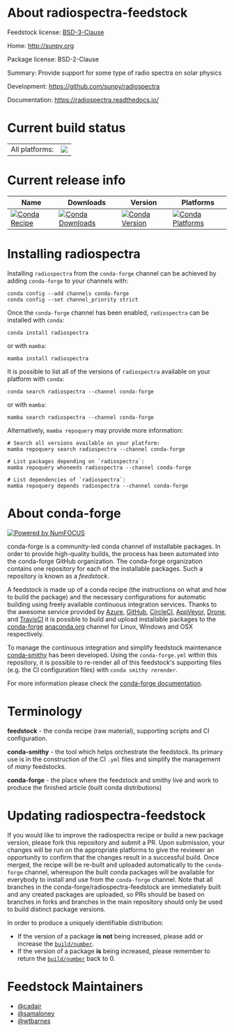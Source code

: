 About radiospectra-feedstock
============================

Feedstock license: [BSD-3-Clause](https://github.com/conda-forge/radiospectra-feedstock/blob/main/LICENSE.txt)

Home: http://sunpy.org

Package license: BSD-2-Clause

Summary: Provide support for some type of radio spectra on solar physics

Development: https://github.com/sunpy/radiospectra

Documentation: https://radiospectra.readthedocs.io/

Current build status
====================


<table><tr><td>All platforms:</td>
    <td>
      <a href="https://dev.azure.com/conda-forge/feedstock-builds/_build/latest?definitionId=3491&branchName=main">
        <img src="https://dev.azure.com/conda-forge/feedstock-builds/_apis/build/status/radiospectra-feedstock?branchName=main">
      </a>
    </td>
  </tr>
</table>

Current release info
====================

| Name | Downloads | Version | Platforms |
| --- | --- | --- | --- |
| [![Conda Recipe](https://img.shields.io/badge/recipe-radiospectra-green.svg)](https://anaconda.org/conda-forge/radiospectra) | [![Conda Downloads](https://img.shields.io/conda/dn/conda-forge/radiospectra.svg)](https://anaconda.org/conda-forge/radiospectra) | [![Conda Version](https://img.shields.io/conda/vn/conda-forge/radiospectra.svg)](https://anaconda.org/conda-forge/radiospectra) | [![Conda Platforms](https://img.shields.io/conda/pn/conda-forge/radiospectra.svg)](https://anaconda.org/conda-forge/radiospectra) |

Installing radiospectra
=======================

Installing `radiospectra` from the `conda-forge` channel can be achieved by adding `conda-forge` to your channels with:

```
conda config --add channels conda-forge
conda config --set channel_priority strict
```

Once the `conda-forge` channel has been enabled, `radiospectra` can be installed with `conda`:

```
conda install radiospectra
```

or with `mamba`:

```
mamba install radiospectra
```

It is possible to list all of the versions of `radiospectra` available on your platform with `conda`:

```
conda search radiospectra --channel conda-forge
```

or with `mamba`:

```
mamba search radiospectra --channel conda-forge
```

Alternatively, `mamba repoquery` may provide more information:

```
# Search all versions available on your platform:
mamba repoquery search radiospectra --channel conda-forge

# List packages depending on `radiospectra`:
mamba repoquery whoneeds radiospectra --channel conda-forge

# List dependencies of `radiospectra`:
mamba repoquery depends radiospectra --channel conda-forge
```


About conda-forge
=================

[![Powered by
NumFOCUS](https://img.shields.io/badge/powered%20by-NumFOCUS-orange.svg?style=flat&colorA=E1523D&colorB=007D8A)](https://numfocus.org)

conda-forge is a community-led conda channel of installable packages.
In order to provide high-quality builds, the process has been automated into the
conda-forge GitHub organization. The conda-forge organization contains one repository
for each of the installable packages. Such a repository is known as a *feedstock*.

A feedstock is made up of a conda recipe (the instructions on what and how to build
the package) and the necessary configurations for automatic building using freely
available continuous integration services. Thanks to the awesome service provided by
[Azure](https://azure.microsoft.com/en-us/services/devops/), [GitHub](https://github.com/),
[CircleCI](https://circleci.com/), [AppVeyor](https://www.appveyor.com/),
[Drone](https://cloud.drone.io/welcome), and [TravisCI](https://travis-ci.com/)
it is possible to build and upload installable packages to the
[conda-forge](https://anaconda.org/conda-forge) [anaconda.org](https://anaconda.org/)
channel for Linux, Windows and OSX respectively.

To manage the continuous integration and simplify feedstock maintenance
[conda-smithy](https://github.com/conda-forge/conda-smithy) has been developed.
Using the ``conda-forge.yml`` within this repository, it is possible to re-render all of
this feedstock's supporting files (e.g. the CI configuration files) with ``conda smithy rerender``.

For more information please check the [conda-forge documentation](https://conda-forge.org/docs/).

Terminology
===========

**feedstock** - the conda recipe (raw material), supporting scripts and CI configuration.

**conda-smithy** - the tool which helps orchestrate the feedstock.
                   Its primary use is in the construction of the CI ``.yml`` files
                   and simplify the management of *many* feedstocks.

**conda-forge** - the place where the feedstock and smithy live and work to
                  produce the finished article (built conda distributions)


Updating radiospectra-feedstock
===============================

If you would like to improve the radiospectra recipe or build a new
package version, please fork this repository and submit a PR. Upon submission,
your changes will be run on the appropriate platforms to give the reviewer an
opportunity to confirm that the changes result in a successful build. Once
merged, the recipe will be re-built and uploaded automatically to the
`conda-forge` channel, whereupon the built conda packages will be available for
everybody to install and use from the `conda-forge` channel.
Note that all branches in the conda-forge/radiospectra-feedstock are
immediately built and any created packages are uploaded, so PRs should be based
on branches in forks and branches in the main repository should only be used to
build distinct package versions.

In order to produce a uniquely identifiable distribution:
 * If the version of a package **is not** being increased, please add or increase
   the [``build/number``](https://docs.conda.io/projects/conda-build/en/latest/resources/define-metadata.html#build-number-and-string).
 * If the version of a package **is** being increased, please remember to return
   the [``build/number``](https://docs.conda.io/projects/conda-build/en/latest/resources/define-metadata.html#build-number-and-string)
   back to 0.

Feedstock Maintainers
=====================

* [@cadair](https://github.com/cadair/)
* [@samaloney](https://github.com/samaloney/)
* [@wtbarnes](https://github.com/wtbarnes/)

